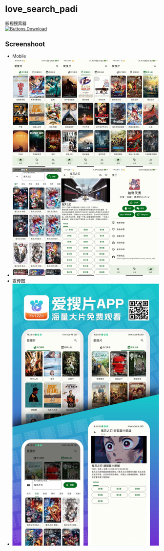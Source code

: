 # love_search_padi
影视搜索器  
[![Buttons Download]][Download]
## Screenshoot
* Mobile
* ![alt text](/media/screenshoot1.png "Android")
* 宣传图
*  ![alt text](/media/screenshoot2.png "PromotionalPicture")


[Download]: https://github.com/paditianxiu/love_search_padi/releases/latest

<!---------------------------------[ Buttons ]--------------------------------->

[Buttons Download]: https://img.shields.io/github/downloads/paditianxiu/love_search_padi/total?color=023a46&label=Download&logo=docusign&logoColor=white&style=for-the-badge&labelColor=034e5e
